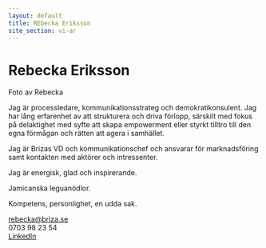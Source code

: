 ```yaml
---
layout: default
title: REbecka Eriksson
site_section: vi-ar
---
```


# Rebecka Eriksson
Foto av Rebecka

Jag är processledare, kommunikationsstrateg och demokratikonsulent. Jag har lång erfarenhet av att strukturera och driva förlopp, särskilt med fokus på delaktighet med syfte att skapa empowerment eller styrkt tilltro till den egna förmågan och rätten att agera i samhället. 

Jag är Brizas VD och kommunikationschef och ansvarar för marknadsföring samt kontakten med aktörer och intressenter.


Jag är energisk, glad och inspirerande. 

Jamicanska leguanödlor. 

Kompetens, personlighet, en udda sak.

rebecka@briza.se<br/>
0703 98 23 54<br/>
[LinkedIn](http://www.linkedin.com/in/rebeeriksson)